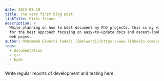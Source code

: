 ```yaml
---
date: 2023-08-18
title: The very first blog post
linkTitle: First Issues
description: >
  While planning on how to best document my PhD projects, this is my vision
  for the best approach focusing on easy-to-update docs and decent-looking
  web pages.
author: Mohammed Elwardi Fadeli ([@elwardi](https://www.linkedin.com/in/elwardi-fadeli))
tags:
  - documentation
  - c++
  - hyde
---
```


Write regular reports of development and testing here.

